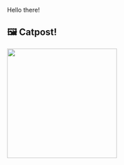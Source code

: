 Hello there!



## 🖼️ Catpost!

<sub>
    <img src="https://cdn2.thecatapi.com/images/d4d.jpg" height="256">
</sub>

